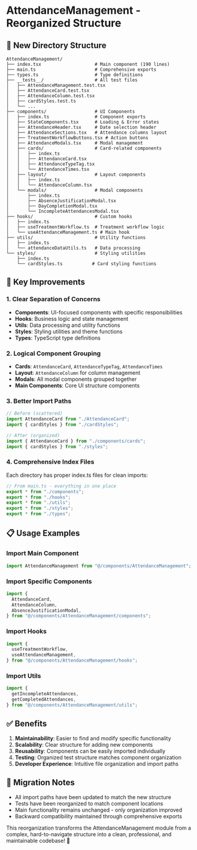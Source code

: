 # AttendanceManagement - Reorganized Structure

## 📁 New Directory Structure

```
AttendanceManagement/
├── index.tsx                    # Main component (190 lines)
├── main.ts                      # Comprehensive exports
├── types.ts                     # Type definitions
├── __tests__/                   # All test files
│   ├── AttendanceManagement.test.tsx
│   ├── AttendanceCard.test.tsx
│   ├── AttendanceColumn.test.tsx
│   ├── cardStyles.test.ts
│   └── ...
├── components/                  # UI Components
│   ├── index.ts                 # Component exports
│   ├── StateComponents.tsx      # Loading & Error states
│   ├── AttendanceHeader.tsx     # Date selection header
│   ├── AttendanceSections.tsx   # Attendance columns layout
│   ├── TreatmentWorkflowButtons.tsx # Action buttons
│   ├── AttendanceModals.tsx     # Modal management
│   ├── cards/                   # Card-related components
│   │   ├── index.ts
│   │   ├── AttendanceCard.tsx
│   │   ├── AttendanceTypeTag.tsx
│   │   └── AttendanceTimes.tsx
│   ├── layout/                  # Layout components
│   │   ├── index.ts
│   │   └── AttendanceColumn.tsx
│   └── modals/                  # Modal components
│       ├── index.ts
│       ├── AbsenceJustificationModal.tsx
│       ├── DayCompletionModal.tsx
│       └── IncompleteAttendancesModal.tsx
├── hooks/                       # Custom hooks
│   ├── index.ts
│   ├── useTreatmentWorkflow.ts  # Treatment workflow logic
│   └── useAttendanceManagement.ts # Main hook
├── utils/                       # Utility functions
│   ├── index.ts
│   └── attendanceDataUtils.ts   # Data processing
└── styles/                      # Styling utilities
    ├── index.ts
    └── cardStyles.ts           # Card styling functions
```

## 🎯 Key Improvements

### 1. **Clear Separation of Concerns**

- **Components**: UI-focused components with specific responsibilities
- **Hooks**: Business logic and state management
- **Utils**: Data processing and utility functions
- **Styles**: Styling utilities and theme functions
- **Types**: TypeScript type definitions

### 2. **Logical Component Grouping**

- **Cards**: `AttendanceCard`, `AttendanceTypeTag`, `AttendanceTimes`
- **Layout**: `AttendanceColumn` for column management
- **Modals**: All modal components grouped together
- **Main Components**: Core UI structure components

### 3. **Better Import Paths**

```typescript
// Before (scattered)
import AttendanceCard from "./AttendanceCard";
import { cardStyles } from "./cardStyles";

// After (organized)
import { AttendanceCard } from "./components/cards";
import { cardStyles } from "./styles";
```

### 4. **Comprehensive Index Files**

Each directory has proper index.ts files for clean imports:

```typescript
// From main.ts - everything in one place
export * from "./components";
export * from "./hooks";
export * from "./utils";
export * from "./styles";
export * from "./types";
```

## 📋 Usage Examples

### Import Main Component

```typescript
import AttendanceManagement from "@/components/AttendanceManagement";
```

### Import Specific Components

```typescript
import {
  AttendanceCard,
  AttendanceColumn,
  AbsenceJustificationModal,
} from "@/components/AttendanceManagement/components";
```

### Import Hooks

```typescript
import {
  useTreatmentWorkflow,
  useAttendanceManagement,
} from "@/components/AttendanceManagement/hooks";
```

### Import Utils

```typescript
import {
  getIncompleteAttendances,
  getCompletedAttendances,
} from "@/components/AttendanceManagement/utils";
```

## ✅ Benefits

1. **Maintainability**: Easier to find and modify specific functionality
2. **Scalability**: Clear structure for adding new components
3. **Reusability**: Components can be easily imported individually
4. **Testing**: Organized test structure matches component organization
5. **Developer Experience**: Intuitive file organization and import paths

## 🔄 Migration Notes

- All import paths have been updated to match the new structure
- Tests have been reorganized to match component locations
- Main functionality remains unchanged - only organization improved
- Backward compatibility maintained through comprehensive exports

This reorganization transforms the AttendanceManagement module from a complex, hard-to-navigate structure into a clean, professional, and maintainable codebase! 🚀
